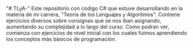 "# TLyA-" 
Este repositorio con codigo C# que estuve desarrollando en la materia de mi carrera, "Teoria de los Lenguajes y Algoritmos".
Contiene ejercicios diversos sobre consignas que se nos iban asignando, aumentando su complejidad a lo largo del curso. 
Como podran ver, comienza con ejercicios de nivel inicial con los cuales fuimos aprendiendo los conceptos màs bàsicos de programaciòn.
